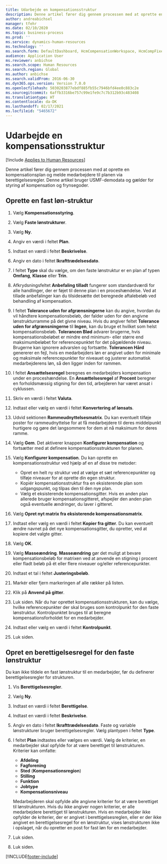 ```yaml
---
title: Udarbejde en kompensationsstruktur
description: Denne artikel fører dig gennem processen med at oprette en kompensationsplan og melde medarbejdere til planen via berettigelsesregler.
author: andreabichsel
manager: tfehr
ms.date: 02/10/2020
ms.topic: business-process
ms.prod: ''
ms.service: dynamics-human-resources
ms.technology: ''
ms.search.form: DefaultDashboard, HcmCompensationWorkspace, HcmCompFixedPlansPart, HRMCompFixedPlanTable, HRMCompCreateGridDialog, HRCCompGridView, HRMCompEligibility,  HRCCompGrid
audience: Application User
ms.reviewer: anbichse
ms.search.scope: Human Resources
ms.search.region: Global
ms.author: anbichse
ms.search.validFrom: 2016-06-30
ms.dyn365.ops.version: Version 7.0.0
ms.openlocfilehash: 5030203877ebdf885fb55c7946bfd4ee0c883c2e
ms.sourcegitcommit: 6affb3316be757c99e1fe9c7c7b312b93c483408
ms.translationtype: HT
ms.contentlocale: da-DK
ms.lasthandoff: 02/17/2021
ms.locfileid: "5465672"
---
```

# <a name="develop-a-compensation-structure"></a>Udarbejde en kompensationsstruktur

[!include [Applies to Human Resources](../includes/applies-to-hr.md)]

Denne artikel fører dig gennem processen med at oprette en kompensationsplan og melde medarbejdere til planen via berettigelsesregler. Denne artikel bruger USMF-demodata og gælder for styring af kompensation og frynsegoder.

## <a name="create-a-fixed-compensation-plan"></a>Oprette en fast løn-struktur

1. Vælg **Kompensationsstyring**.

2. Vælg **Faste lønstrukturer**.

3. Vælg **Ny**.

4. Angiv en værdi i feltet **Plan**.

5. Indtast en værdi i feltet **Beskrivelse**.

6. Angiv en dato i feltet **Ikrafttrædelsesdato**.

7. I feltet **Type** skal du vælge, om den faste lønstruktur er en plan af typen **Omfang**, **Klasse** eller **Trin**.

8. Afkrydsningsfeltet **Anbefaling tilladt** fungerer som standardværdi for alle handlinger, der er føjet til denne plan i en proceshændelse. Ved at tillade anbefalinger kan du tilsidesætte det beregnede aftalebeløb ved behandling af kompensation.

9. I feltet **Tolerance uden for afgrænsningerne** kan du angive, hvordan du vil håndtere kompensationsbeløb, der falder uden for den angivne lønstrukturramme på det givne niveau. Hvis du angiver feltet **Tolerance uden for afgrænsningerne** til **Ingen**, kan du bruge et hvilket som helst kompensationsbeløb. **Tolerancen Blød** advarer brugerne, hvis kompensationsbeløbet er mindre end minimum- eller større end maksimumbeløbet for referencepunktet for det pågældende niveau. Brugerne kan ignorere advarslen og fortsætte. **Tolerancen Hård** genererer en fejl, hvis en medarbejders løn er angivet uden for minimale og maksimale referencepunkter for niveauet og justerer automatisk medarbejderens løn, så den ligger inden for rammen.

10. I feltet **Ansættelsesregel** beregnes en medarbejders kompensation under en proceshændelse. En **Ansættelsesregel** af **Procent** beregner en forholdsmæssig stigning for den tid, arbejderen har været ansat i cyklussen.

11. Skriv en værdi i feltet **Valuta**.

12. Indtast eller vælg en værdi i feltet **Konvertering af lønsats**.

13. Udvid sektionen **Rammeudnyttelsesmatrix**. Du kan eventuelt tilføje poster for rammeudnyttelse for at få medarbejdere til deres middelpunkt hurtigere og gøre det langsommere for dem at nå maksimum for deres ramme.

14. Vælg **Gem**. Det aktiverer knappen **Konfigurer kompensation** og fortsætter med at definere kompensationsstrukturen for planen.

15. Vælg **Konfigurer kompensation**. Du kan oprette en kompensationsstruktur ved hjælp af en af disse tre metoder:

    - Opret en helt ny struktur ved at vælge et sæt referencepunkter og tilføje niveauer for at oprette din egen struktur.
    - Kopiér kompensationsstruktur fra en eksisterende plan som udgangspunkt, og tilpas den til den nye plan.
    - Vælg et eksisterende kompensationsgitter. Hvis en anden plan allerede bruger kompensationsgitteret, afspejler den anden plan også eventuelle ændringer, du laver i gitteret.

16. Vælg **Opret nyt matrix fra eksisterende kompensationsmatrix**.

17. Indtast eller vælg en værdi i feltet **Kopier fra gitter**. Du kan eventuelt ændre navnet på det nye kompensationsgitter, du opretter, ved at kopiere det valgte gitter.

18. Vælg **OK**.

19. Vælg **Masseændring**. **Masseændring** gør det muligt at bevare kompensationsbeløb for matrixen ved at anvende en stigning i procent eller fladt beløb på ét eller flere niveauer og/eller referencepunkter.

20. Indtast et tal i feltet **Justeringsbeløb**.

21. Markér eller fjern markeringen af alle rækker på listen.

22. Klik på **Anvend på gitter**.

23. Luk siden. Når du har oprettet kompensationsstrukturen, kan du vælge, hvilke referencepunkter der skal bruges som kontrolpunkt for den faste lønstruktur. Kontrolpunktet bruges til at beregne kompensationsforholdet for en medarbejder.

24. Indtast eller vælg en værdi i feltet **Kontrolpunkt**.

25. Luk siden.

## <a name="create-an-eligibility-rule-for-the-fixed-compensation-plan"></a>Opret en berettigelsesregel for den faste lønstruktur

Du kan ikke tildele en fast lønstruktur til en medarbejder, før du definerer berettigelsesregler for strukturen.  

1. Vis **Berettigelsesregler**.

2. Vælg **Ny**.

3. Indtast en værdi i feltet **Berettigelse**.

4. Indtast en værdi i feltet **Beskrivelse**.

5. Angiv en dato i feltet **Ikrafttrædelsesdato**. Faste og variable lønstrukturer bruger berettigelsesregler. Vælg plantypen i feltet **Type**.

6. I feltet **Plan** indtastes eller vælges en værdi. Vælg de kriterier, en medarbejder skal opfylde for at være berettiget til lønstrukturen. Kriterier kan omfatte:

    - **Afdeling**
    - **Fagforening**
    - **Sted** (**Kompensationsregion**)
    - **Stilling**
    - **Funktion**
    - **Jobtype**
    - **Kompensationsniveau**
    
    Medarbejderen skal opfylde alle angivne kriterier for at være berettiget til lønstrukturen. Hvis du ikke angiver nogen kriterier, er alle medarbejdere berettiget til lønstrukturen. Hvis en medarbejder ikke opfylder de kriterier, der er angivet i berettigelsesreglen, eller er der ikke angivet en berettigelsesregel for en lønstruktur, vises lønstrukturen ikke i opslaget, når du opretter en post for fast løn for en medarbejder.

7. Luk siden.

8. Luk siden.



[!INCLUDE[footer-include](../includes/footer-banner.md)]